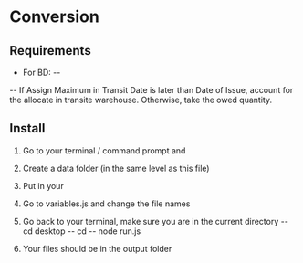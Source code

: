 # Conversion 

## Requirements

- For BD: 
-- 

-- If Assign Maximum in Transit Date is later than Date of Issue, account for the allocate in transite warehouse. Otherwise, take the owed quantity. 

## Install 
1. Go to your terminal / command prompt and 

2. Create a data folder (in the same level as this file)

3. Put in your 

4. Go to variables.js and change the file names 

5. Go back to your terminal, make sure you are in the current directory 
-- cd desktop
-- cd 
-- node run.js 

6. Your files should be in the output folder 


